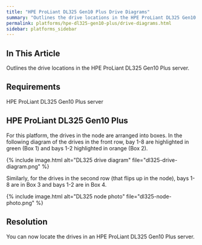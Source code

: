```yaml
---
title: "HPE ProLiant DL325 Gen10 Plus Drive Diagrams"
summary: "Outlines the drive locations in the HPE ProLiant DL325 Gen10 Plus server."
permalink: platforms/hpe-dl325-gen10-plus/drive-diagrams.html
sidebar: platforms_sidebar
---
```

## In This Article

Outlines the drive locations in the HPE ProLiant DL325 Gen10 Plus server.

## Requirements

HPE ProLiant DL325 Gen10 Plus server


## HPE ProLiant DL325 Gen10 Plus

For this platform, the drives in the node are arranged into boxes. In the following diagram of the drives in the front row, bay 1-8 are highlighted in green (Box 1) and bays 1-2 highlighted in orange (Box 2).

{% include image.html alt="DL325 drive diagram" file="dl325-drive-diagram.png" %}

Similarly, for the drives in the second row (that flips up in the node), bays 1-8 are in Box 3 and bays 1-2 are in Box 4.

{% include image.html alt="DL325 node photo" file="dl325-node-photo.png" %}

## Resolution
You can now locate the drives in an HPE ProLiant DL325 Gen10 Plus server.
